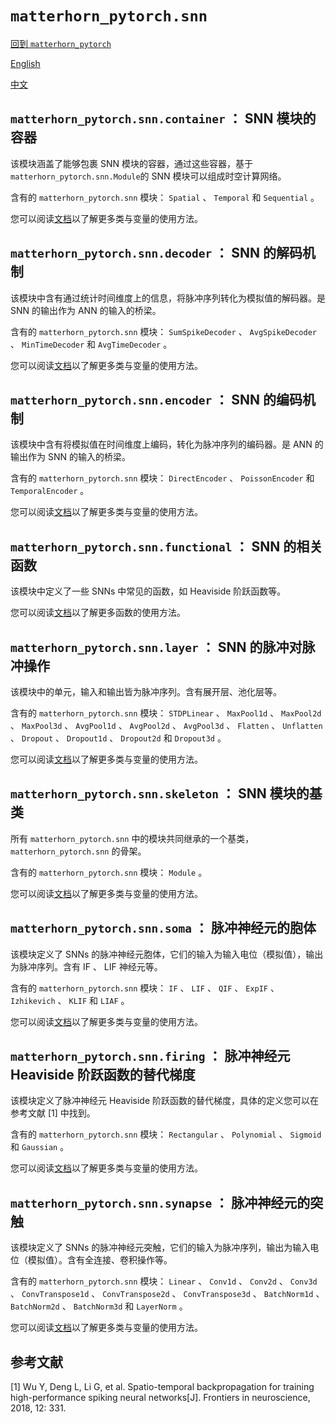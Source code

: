 # `matterhorn_pytorch.snn`

[回到 `matterhorn_pytorch`](../README.md)

[English](../../en_us/snn/README.md)

[中文](../../zh_cn/snn/README.md)

## `matterhorn_pytorch.snn.container` ： SNN 模块的容器

该模块涵盖了能够包裹 SNN 模块的容器，通过这些容器，基于`matterhorn_pytorch.snn.Module`的 SNN 模块可以组成时空计算网络。

含有的 `matterhorn_pytorch.snn` 模块： `Spatial` 、 `Temporal` 和 `Sequential` 。

您可以阅读[文档](./7_container.md)以了解更多类与变量的使用方法。

## `matterhorn_pytorch.snn.decoder` ： SNN 的解码机制

该模块中含有通过统计时间维度上的信息，将脉冲序列转化为模拟值的解码器。是 SNN 的输出作为 ANN 的输入的桥梁。

含有的 `matterhorn_pytorch.snn` 模块： `SumSpikeDecoder` 、 `AvgSpikeDecoder` 、 `MinTimeDecoder` 和 `AvgTimeDecoder` 。

您可以阅读[文档](./9_decoder.md)以了解更多类与变量的使用方法。

## `matterhorn_pytorch.snn.encoder` ： SNN 的编码机制

该模块中含有将模拟值在时间维度上编码，转化为脉冲序列的编码器。是 ANN 的输出作为 SNN 的输入的桥梁。

含有的 `matterhorn_pytorch.snn` 模块： `DirectEncoder` 、 `PoissonEncoder` 和 `TemporalEncoder` 。

您可以阅读[文档](./8_encoder.md)以了解更多类与变量的使用方法。

## `matterhorn_pytorch.snn.functional` ： SNN 的相关函数

该模块中定义了一些 SNNs 中常见的函数，如 Heaviside 阶跃函数等。

您可以阅读[文档](./1_functional.md)以了解更多函数的使用方法。

## `matterhorn_pytorch.snn.layer` ： SNN 的脉冲对脉冲操作

该模块中的单元，输入和输出皆为脉冲序列。含有展开层、池化层等。

含有的 `matterhorn_pytorch.snn` 模块： `STDPLinear` 、 `MaxPool1d` 、 `MaxPool2d` 、 `MaxPool3d` 、 `AvgPool1d` 、 `AvgPool2d` 、 `AvgPool3d` 、 `Flatten` 、 `Unflatten` 、 `Dropout` 、 `Dropout1d` 、 `Dropout2d` 和 `Dropout3d` 。

您可以阅读[文档](./6_layer.md)以了解更多类与变量的使用方法。

## `matterhorn_pytorch.snn.skeleton` ： SNN 模块的基类

所有 `matterhorn_pytorch.snn` 中的模块共同继承的一个基类， `matterhorn_pytorch.snn` 的骨架。

含有的 `matterhorn_pytorch.snn` 模块： `Module` 。

您可以阅读[文档](./2_skeleton.md)以了解更多类与变量的使用方法。

## `matterhorn_pytorch.snn.soma` ： 脉冲神经元的胞体

该模块定义了 SNNs 的脉冲神经元胞体，它们的输入为输入电位（模拟值），输出为脉冲序列。含有 IF 、 LIF 神经元等。

含有的 `matterhorn_pytorch.snn` 模块： `IF` 、 `LIF` 、 `QIF` 、 `ExpIF` 、 `Izhikevich` 、 `KLIF` 和 `LIAF` 。

您可以阅读[文档](./4_soma.md)以了解更多类与变量的使用方法。

## `matterhorn_pytorch.snn.firing` ： 脉冲神经元 Heaviside 阶跃函数的替代梯度

该模块定义了脉冲神经元 Heaviside 阶跃函数的替代梯度，具体的定义您可以在参考文献 [1] 中找到。

含有的 `matterhorn_pytorch.snn` 模块： `Rectangular` 、 `Polynomial` 、 `Sigmoid` 和 `Gaussian` 。

您可以阅读[文档](./3_surrogate.md)以了解更多类与变量的使用方法。

## `matterhorn_pytorch.snn.synapse` ： 脉冲神经元的突触

该模块定义了 SNNs 的脉冲神经元突触，它们的输入为脉冲序列，输出为输入电位（模拟值）。含有全连接、卷积操作等。

含有的 `matterhorn_pytorch.snn` 模块： `Linear` 、 `Conv1d` 、 `Conv2d` 、 `Conv3d` 、 `ConvTranspose1d` 、 `ConvTranspose2d` 、 `ConvTranspose3d` 、 `BatchNorm1d` 、 `BatchNorm2d` 、 `BatchNorm3d` 和 `LayerNorm` 。

您可以阅读[文档](./5_synapse.md)以了解更多类与变量的使用方法。

## 参考文献

[1] Wu Y, Deng L, Li G, et al. Spatio-temporal backpropagation for training high-performance spiking neural networks[J]. Frontiers in neuroscience, 2018, 12: 331.